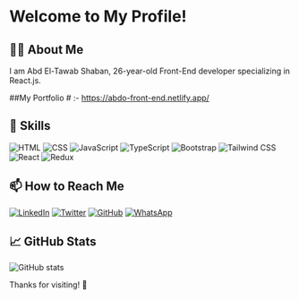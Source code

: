 # Welcome to My Profile!

## 🧑‍💻 About Me
I am Abd El-Tawab Shaban,  26-year-old Front-End developer specializing in React.js.

##My Portfolio  # :- https://abdo-front-end.netlify.app/

## 🔧 Skills
![HTML](https://img.shields.io/badge/-HTML5-E34F26?logo=html5&logoColor=white&style=flat-square)
![CSS](https://img.shields.io/badge/-CSS3-1572B6?logo=css3&logoColor=white&style=flat-square)
![JavaScript](https://img.shields.io/badge/-JavaScript-F7DF1E?logo=javascript&logoColor=black&style=flat-square)
![TypeScript](https://img.shields.io/badge/-TypeScript-3178C6?logo=typescript&logoColor=white&style=flat-square)
![Bootstrap](https://img.shields.io/badge/-Bootstrap-563D7C?logo=bootstrap&logoColor=white&style=flat-square)
![Tailwind CSS](https://img.shields.io/badge/-Tailwind%20CSS-38B2AC?logo=tailwind-css&logoColor=white&style=flat-square)
![React](https://img.shields.io/badge/-React-61DAFB?logo=react&logoColor=white&style=flat-square)
![Redux](https://img.shields.io/badge/-Redux-764ABC?logo=redux&logoColor=white&style=flat-square)




## 📫 How to Reach Me
[![LinkedIn](https://img.shields.io/badge/-LinkedIn-0077B5?logo=linkedin&logoColor=white&style=flat-square)](https://www.linkedin.com/in/toba1337/)
[![Twitter](https://img.shields.io/badge/-Twitter-1DA1F2?logo=twitter&logoColor=white&style=flat-square)](https://x.com/scob13377)
[![GitHub](https://img.shields.io/badge/-GitHub-181717?logo=github&logoColor=white&style=flat-square)](https://github.com/scob337)
[![WhatsApp](https://img.shields.io/badge/-WhatsApp-25D366?logo=whatsapp&logoColor=white&style=flat-square)](https://wa.me/201206228285)


## 📈 GitHub Stats
![GitHub stats](https://github-readme-stats.vercel.app/api?username=scob337&show_icons=true&theme=radical)


Thanks for visiting! 🌟
